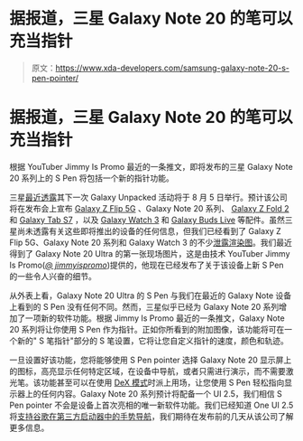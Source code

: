 # 据报道，三星 Galaxy Note 20 的笔可以充当指针

> 原文：<https://www.xda-developers.com/samsung-galaxy-note-20-s-pen-pointer/>

# 据报道，三星 Galaxy Note 20 的笔可以充当指针

根据 YouTuber Jimmy Is Promo 最近的一条推文，即将发布的三星 Galaxy Note 20 系列上的 S Pen 将包括一个新的指针功能。

三星[最近透露](https://www.xda-developers.com/samsung-galaxy-note-20-galaxy-unpacked-august-5/)其下一次 Galaxy Unpacked 活动将于 8 月 5 日举行。预计该公司将在发布会上宣布 [Galaxy Z Flip 5G](https://www.xda-developers.com/samsungs-5g-galaxy-z-flip-tenaaoverclocked-qualcomm-snapdragon-865/) 、Galaxy Note 20 系列、 [Galaxy Z Fold 2](https://www.xda-developers.com/samsung-galaxy-z-fold-2-name/) 和 [Galaxy Tab S7](https://www.xda-developers.com/galaxy-tab-s7-leaked-renders-show-samsungs-answer-apple-ipad-pro/) ，以及 [Galaxy Watch 3](https://www.xda-developers.com/galaxy-watch-3-firmware-analysis-samsung-smartwatch-new-features/) 和 [Galaxy Buds Live](https://www.xda-developers.com/galaxy-wearable-confirms-next-samsung-smartwatch-galaxy-watch-3-next-galaxy-buds-bean-shape/) 等配件。虽然三星尚未透露有关这些即将推出的设备的任何信息，但我们已经看到了 Galaxy Z Flip 5G、Galaxy Note 20 系列和 Galaxy Watch 3 的不少[泄露渲染图](https://www.xda-developers.com/samsung-galaxy-note-20-ultra-mystic-bronze-leak/)。我们最近得到了 Galaxy Note 20 Ultra 的第一张现场图片，这是由技术 YouTuber Jimmy Is Promo(*[@ jimmyispromo](https://twitter.com/jimmyispromo)*)提供的，他现在已经发布了关于该设备上新 S Pen 的一些令人兴奋的细节。

从外表上看，Galaxy Note 20 Ultra 的 S Pen 与我们在最近的 Galaxy Note 设备上看到的 S Pen 没有任何不同。然而，三星似乎已经为 Galaxy Note 20 系列增加了一项新的软件功能。根据 Jimmy Is Promo 最近的一条推文，Galaxy Note 20 系列将让你使用 S Pen 作为指针。正如你所看到的附加图像，该功能将可在一个新的" S 笔指针"部分的 S 笔设置，它将让您自定义指针的速度，颜色和轨迹。

一旦设置好该功能，您将能够使用 S Pen pointer 选择 Galaxy Note 20 显示屏上的图标，高亮显示任何特定区域，在设备中导航，或者只需进行演示，而不需要激光笔。该功能甚至可以在使用 [DeX 模式](https://www.xda-developers.com/tag/samsung-dex/)时派上用场，让您使用 S Pen 轻松指向显示器上的任何内容。Galaxy Note 20 系列预计将配备一个 UI 2.5，我们相信 S Pen pointer 不会是设备上首次亮相的唯一新软件功能。我们已经知道 One UI 2.5 将[支持谷歌在第三方启动器中的手势导航](https://www.xda-developers.com/samsungs-one-ui-2-5-googles-gesture-navigation-third-party-launchers/)，我们期待在发布前的几天从该公司了解更多信息。